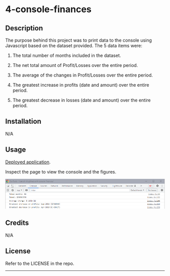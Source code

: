 # 4-console-finances
## Description

The purpose behind this project was to print data to the console using Javascript based on the dataset provided. The 5 data items were:
1. The total number of months included in the dataset.

2. The net total amount of Profit/Losses over the entire period.

3. The average of the changes in Profit/Losses over the entire period.
  
4. The greatest increase in profits (date and amount) over the entire period.

5. The greatest decrease in losses (date and amount) over the entire period.

## Installation

N/A

## Usage

[Deployed application](https://hannah-kh.github.io/4-console-finances/).

Inspect the page to view the console and the figures.

![Screenshot of deployed page.](assets/screenshot.png)

## Credits

N/A

## License

Refer to the LICENSE in the repo.

---